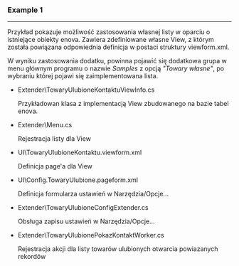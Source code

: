 ﻿### Example 1
-----------------------------------------------------------------------------------------------------

Przykład pokazuje możliwość zastosowania własnej listy w oparciu o istniejące obiekty enova. Zawiera zdefiniowane własne    View, z którym została powiązana odpowiednia definicja w postaci struktury viewform.xml. 
    
W wyniku zastosowania dodatku, powinna pojawić się dodatkowa grupa w menu głównym programu o nazwie *Samples* z opcją *"Towary własne"*, po wybraniu której pojawi się zaimplementowana lista.

* Extender\TowaryUlubioneKontaktuViewInfo.cs

    Przykładowan klasa z implementacją View zbudowanego na bazie tabel enova.
* Extender\Menu.cs

    Rejestracja listy dla View

* UI\TowaryUlubioneKontaktu.viewform.xml

    Definicja page'a dla View

* UI\Config.TowaryUlubione.pageform.xml
  
  Definicja formularza ustawień w Narzędzia/Opcje...
    
* Extender\TowaryUlubioneConfigExtender.cs

  Obsługa zapisu ustawień w Narzędzia/Opcje...

* Extender\TowaryUlubionePokazKontaktWorker.cs
  
  Rejestracja akcji dla listy towarów ulubionych otwarcia powiazanych rekordów 